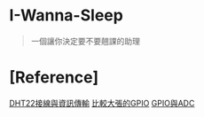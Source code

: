 # I-Wanna-Sleep
> 一個讓你決定要不要翹課的助理

# [Reference]

[DHT22接線與資訊傳輸](https://github.com/momenso/node-dht-sensor)
[比較大張的GPIO](https://medium.com/@rxseger/raspberry-pi-3-gpio-pushbuttons-leds-for-rc-and-barr-a1b947dc6b40)
[GPIO與ADC](https://chtseng.wordpress.com/2016/06/08/樹莓派讀取類比資訊-mcp3008/)
